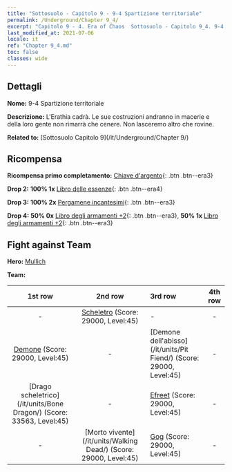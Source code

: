 ```yaml
---
title: "Sottosuolo - Capitolo 9 - 9-4 Spartizione territoriale"
permalink: /Underground/Chapter 9_4/
excerpt: "Capitolo 9 - 4. Era of Chaos  Sottosuolo - Capitolo 9_4. 9-4 Spartizione territoriale"
last_modified_at: 2021-07-06
locale: it
ref: "Chapter 9_4.md"
toc: false
classes: wide
---
```


## Dettagli

 **Nome:** 9-4 Spartizione territoriale

 **Descrizione:** L'Erathia cadrà. Le sue costruzioni andranno in macerie e della loro gente non rimarrà che cenere. Non lasceremo altro che rovine.

 **Related to:** [Sottosuolo Capitolo 9](/it/Underground/Chapter 9/)

## Ricompensa

 **Ricompensa primo completamento:** [Chiave d'argento](/ItemsIT/con_693/){: .btn .btn--era3}

 **Drop 2:** **100% 1x** [Libro delle essenze](/ItemsIT/mat_39/){: .btn .btn--era4}

 **Drop 3:** **100% 2x** [Pergamene incantesimi](/ItemsIT/con_694/){: .btn .btn--era3}

 **Drop 4:** **50% 0x** [Libro degli armamenti +2](/ItemsIT/mat_32/){: .btn .btn--era3}, **50% 1x** [Libro degli armamenti +2](/ItemsIT/mat_32/){: .btn .btn--era3}


## Fight against Team
 **Hero:** [Mullich](/it/heroes/Mullich/)

 **Team:**


  | 1st row | 2nd row | 3rd row | 4th row |
  |:----:|:----:|:----|:----:|
  | - | [Scheletro](/it/units/Skeleton/) (Score: 29000, Level:45)  | - | - |
  | [Demone](/it/units/Demon/) (Score: 29000, Level:45)  | - | [Demone dell'abisso](/it/units/Pit Fiend/) (Score: 29000, Level:45)  | - |
  | [Drago scheletrico](/it/units/Bone Dragon/) (Score: 33563, Level:45)  | - | [Efreet](/it/units/Efreeti/) (Score: 29000, Level:45)  | - |
  | - | [Morto vivente](/it/units/Walking Dead/) (Score: 29000, Level:45)  | [Gog](/it/units/Gog/) (Score: 29000, Level:45)  | - |



